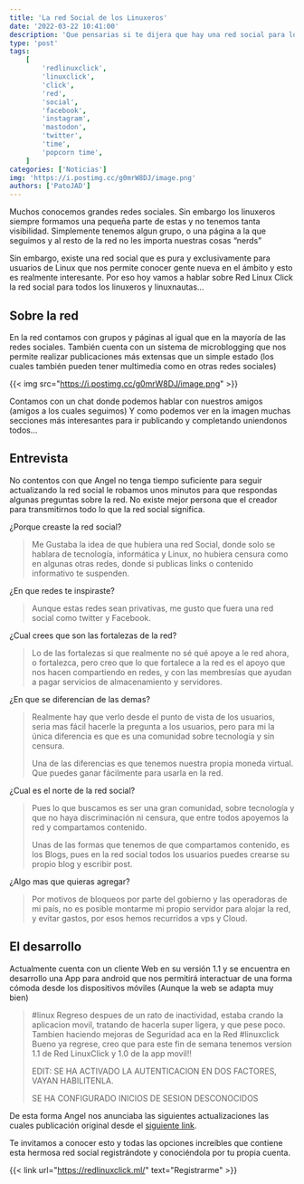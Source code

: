```yaml
---
title: 'La red Social de los Linuxeros'
date: '2022-03-22 10:41:00'
description: 'Que pensarias si te dijera que hay una red social para los linuxeros y linuxnautas de todo el mundo. ¿Cuánto tardarías en ir a unirte?'
type: 'post'
tags:
    [
        'redlinuxclick',
        'linuxclick',
        'click',
        'red',
        'social',
        'facebook',
        'instagram',
        'mastodon',
        'twitter',
        'time',
        'popcorn time',
    ]
categories: ['Noticias']
img: 'https://i.postimg.cc/g0mrW8DJ/image.png'
authors: ['PatoJAD']
---
```


Muchos conocemos grandes redes sociales. Sin embargo los linuxeros siempre formamos una pequeña parte de estas y no tenemos tanta visibilidad. Simplemente tenemos algun grupo, o una página a la que seguimos y al resto de la red no les importa nuestras cosas “nerds”

Sin embargo, existe una red social que es pura y exclusivamente para usuarios de Linux que nos permite conocer gente nueva en el ámbito y esto es realmente interesante. Por eso hoy vamos a hablar sobre Red Linux Click la red social para todos los linuxeros y linuxnautas…

## Sobre la red

En la red contamos con grupos y páginas al igual que en la mayoría de las redes sociales. También cuenta con un sistema de microblogging que nos permite realizar publicaciones más extensas que un simple estado (los cuales también pueden tener multimedia como en otras redes sociales)

{{< img src="https://i.postimg.cc/g0mrW8DJ/image.png" >}}

Contamos con un chat donde podemos hablar con nuestros amigos (amigos a los cuales seguimos) Y como podemos ver en la imagen muchas secciones más interesantes para ir publicando y completando uniendonos todos…

## Entrevista

No contentos con que Angel no tenga tiempo suficiente para seguir actualizando la red social le robamos unos minutos para que respondas algunas preguntas sobre la red. No existe mejor persona que el creador para transmitirnos todo lo que la red social significa.

¿Porque creaste la red social?

> Me Gustaba la idea de que hubiera una red Social, donde solo se hablara de tecnología, informática y Linux, no hubiera censura como en algunas otras redes, donde si publicas links o contenido informativo te suspenden.

¿En que redes te inspiraste?

> Aunque estas redes sean privativas, me gusto que fuera una red social como twitter y Facebook.

¿Cual crees que son las fortalezas de la red?

> Lo de las fortalezas si que realmente no sé qué apoye a le red ahora, o fortalezca, pero creo que lo que fortalece a la red es el apoyo que nos hacen compartiendo en redes, y con las membresías que ayudan a pagar servicios de almacenamiento y servidores.

¿En que se diferencian de las demas?

> Realmente hay que verlo desde el punto de vista de los usuarios, seria mas fácil hacerle la pregunta a los usuarios, pero para mi la única diferencia es que es una comunidad sobre tecnología y sin censura.
>
> Una de las diferencias es que tenemos nuestra propia moneda virtual. Que puedes ganar fácilmente para usarla en la red.

¿Cual es el norte de la red social?

> Pues lo que buscamos es ser una gran comunidad, sobre tecnología y que no haya discriminación ni censura, que entre todos apoyemos la red y compartamos contenido.
>
> Unas de las formas que tenemos de que compartamos contenido, es los Blogs, pues en la red social todos los usuarios puedes crearse su propio blog y escribir post.

¿Algo mas que quieras agregar?

> Por motivos de bloqueos por parte del gobierno y las operadoras de mi país, no es posible montarme mi propio servidor para alojar la red, y evitar gastos, por esos hemos recurridos a vps y Cloud.

## El desarrollo

Actualmente cuenta con un cliente Web en su versión 1.1 y se encuentra en desarrollo una App para android que nos permitirá interactuar de una forma cómoda desde los dispositivos móviles (Aunque la web se adapta muy bien)

> #linux Regreso despues de un rato de inactividad, estaba crando la aplicacion movil, tratando de hacerla super ligera, y que pese poco.
> Tambien haciendo mejoras de Seguridad aca en la Red #linuxclick
> Bueno ya regrese, creo que para este fin de semana tenemos version 1.1 de Red LinuxClick y 1.0 de la app movil!!
>
> EDIT:
> SE HA ACTIVADO LA AUTENTICACION EN DOS FACTORES, VAYAN HABILITENLA.
>
> SE HA CONFIGURADO INICIOS DE SESION DESCONOCIDOS

De esta forma Angel nos anunciaba las siguientes actualizaciones las cuales publicación original desde el [siguiente link](https://redlinuxclick.ml/post/120_linux-regreso-despues-de-un-rato-de-inactividad-estaba-crando-la-aplicacion-mov.html).

Te invitamos a conocer esto y todas las opciones increíbles que contiene esta hermosa red social registrándote y conociéndola por tu propia cuenta.

{{< link url="https://redlinuxclick.ml/" text="Registrarme" >}}
